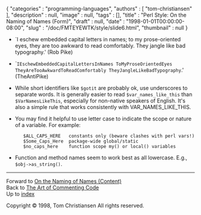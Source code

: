 {
   "categories" : "programming-languages",
   "authors" : [
      "tom-christiansen"
   ],
   "description" : null,
   "image" : null,
   "tags" : [],
   "title" : "Perl Style: On the Naming of Names (Form)",
   "draft" : null,
   "date" : "1998-01-01T00:00:00-08:00",
   "slug" : "/doc/FMTEYEWTK/style/slide6.html",
   "thumbnail" : null
}


-   \`I eschew embedded capital letters in names; to my prose-oriented eyes, they are too awkward to read comfortably. They jangle like bad typography.' (Rob Pike)
-   \``IEschewEmbeddedCapitalLettersInNames ToMyProseOrientedEyes TheyAreTooAwkwardToReadComfortably TheyJangleLikeBadTypography`.' (TheAntiPike)
-   While short identifiers like `$gotit` are probably ok, use underscores to separate words. It is generally easier to read `$var_names_like_this` than `$VarNamesLikeThis`, especially for non-native speakers of English. It's also a simple rule that works consistently with VAR\_NAMES\_LIKE\_THIS.
-   You may find it helpful to use letter case to indicate the scope or nature of a variable. For example:

           $ALL_CAPS_HERE   constants only (beware clashes with perl vars!)
           $Some_Caps_Here  package-wide global/static
           $no_caps_here    function scope my() or local() variables

-   Function and method names seem to work best as all lowercase. E.g., `$obj->as_string()`.

------------------------------------------------------------------------

Forward to [On the Naming of Names (Content)](/doc/FMTEYEWTK/style/slide7.html)
\
Back to [The Art of Commenting Code](/doc/FMTEYEWTK/style/slide5.html)
\
Up to [index](/doc/FMTEYEWTK/style/slide-index.html)

Copyright © 1998, Tom Christiansen
All rights reserved.
